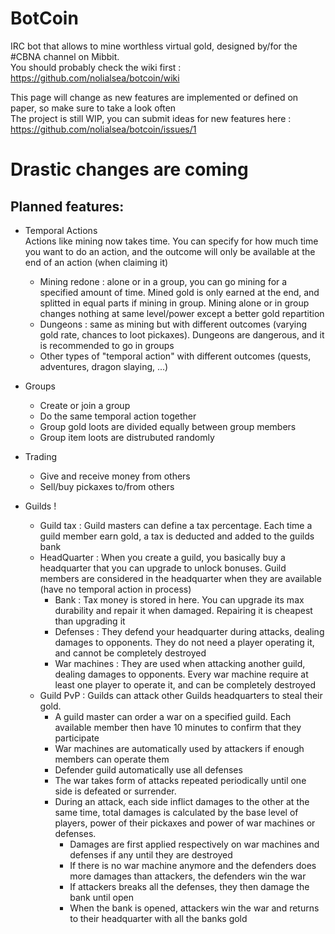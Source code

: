 # BotCoin
IRC bot that allows to mine worthless virtual gold, designed by/for the #CBNA channel on Mibbit.  
You should probably check the wiki first : https://github.com/nolialsea/botcoin/wiki

This page will change as new features are implemented or defined on paper, so make sure to take a look often  
The project is still WIP, you can submit ideas for new features here : https://github.com/nolialsea/botcoin/issues/1

# Drastic changes are coming

## Planned features:


- Temporal Actions  
Actions like mining now takes time. You can specify for how much time you want to do an action, and the outcome will only be available at the end of an action (when claiming it)
  - Mining redone : alone or in a group, you can go mining for a specified amount of time. Mined gold is only earned at the end, and splitted in equal parts if mining in group. Mining alone or in group changes nothing at same level/power except a better gold repartition
  - Dungeons : same as mining but with different outcomes (varying gold rate, chances to loot pickaxes). Dungeons are dangerous, and it is recommended to go in groups
  - Other types of "temporal action" with different outcomes (quests, adventures, dragon slaying, ...)


- Groups
  - Create or join a group
  - Do the same temporal action together
  - Group gold loots are divided equally between group members
  - Group item loots are distrubuted randomly


- Trading
  - Give and receive money from others
  - Sell/buy pickaxes to/from others


- Guilds !
  - Guild tax : Guild masters can define a tax percentage. Each time a guild member earn gold, a tax is deducted and added to the guilds bank
  - HeadQuarter : When you create a guild, you basically buy a headquarter that you can upgrade to unlock bonuses. Guild members are considered in the headquarter when they are available (have no temporal action in process)
    - Bank : Tax money is stored in here. You can upgrade its max durability and repair it when damaged. Repairing it is cheapest than upgrading it
    - Defenses : They defend your headquarter during attacks, dealing damages to opponents. They do not need a player operating it, and cannot be completely destroyed
    - War machines : They are used when attacking another guild, dealing damages to opponents. Every war machine require at least one player to operate it, and can be completely destroyed
  - Guild PvP : Guilds can attack other Guilds headquarters to steal their gold.
    - A guild master can order a war on a specified guild. Each available member then have 10 minutes to confirm that they participate
    - War machines are automatically used by attackers if enough members can operate them
    - Defender guild automatically use all defenses
    - The war takes form of attacks repeated periodically until one side is defeated or surrender.
    - During an attack, each side inflict damages to the other at the same time, total damages is calculated by the base level of players, power of their pickaxes and power of war machines or defenses.
      - Damages are first applied respectively on war machines and defenses if any until they are destroyed
      - If there is no war machine anymore and the defenders does more damages than attackers, the defenders win the war
      - If attackers breaks all the defenses, they then damage the bank until open
      - When the bank is opened, attackers win the war and returns to their headquarter with all the banks gold
